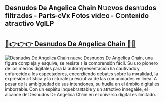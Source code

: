 ## Desnudos De Angelica Chain N𝚞𝚎vos desn𝚞dos filtr𝚊dos - Parts-cVx F𝚘tos vid𝚎o - C𝚘ntenido atr𝚊ctivo VgILP

# <h2><a href="http://mb11dbh.tromn.icu/?c=Desnudos+De+Angelica+Chain">🔗👉👉👉 Desnudos De Angelica Chain 🔗🔗</a></h2>

[![Desnudos De Angelica Chain nuevo](https://i.imgur.com/pEAQMta.gif)](http://mb11dbh.tromn.icu/?c=Desnudos+De+Angelica+Chain)
Desnudos De Angelica Chain, una figura compleja y esquiva, se resiste a la comprensión fácil. Su uso pionero de los medios digitales para la autorrepresentación ha cautivado y enfurecido a los espectadores, encendiendo debates sobre la moralidad, la expresión artística y la naturaleza evolutiva de las comunidades en línea. A pesar de la ambigüedad de sus intenciones, su huella en el ámbito digital es imborrable. Con un espíritu inquebrantable y un atractivo innegable, el alcance de Desnudos De Angelica Chain en el universo digital es ilimitado.
